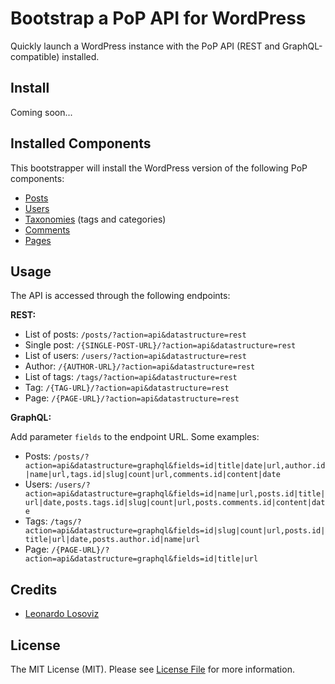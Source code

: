 # Bootstrap a PoP API for WordPress

Quickly launch a WordPress instance with the PoP API (REST and GraphQL-compatible) installed.

## Install

Coming soon...

<!--
### Manual installation

**1. Download WordPress and all PoP components via Composer**

```bash
$ composer create-project leoloso/pop-api-wp yoursitename
```

The script above sets the application options for the `DEV` environment. To set them for `PROD`, prepend the command with `ENV=PROD`:

```bash
$ ENV=PROD composer create-project leoloso/pop-api-wp yoursitename
```

**2. Install the WordPress instance**

- [Install the WordPress database](https://wordpress.org/support/article/how-to-install-wordpress/#step-2-create-the-database-and-a-user)
- [Configure `wp-config.php`](https://wordpress.org/support/article/how-to-install-wordpress/#step-3-set-up-wp-config-php)
- [Run the install script](https://wordpress.org/support/article/how-to-install-wordpress/#step-5-run-the-install-script)

**3. Modify the Site Address (URL)**

Log in to the WordPress admin panel and go to Settings => General (`wp-admin/options-general.php`). There, remove the `/wp` bit from the Site Address (URL) input and save.

**4. Set-up application options**

Upon installation, the Composer script will create file `config/.env` including default values for application options (passed as environment variables). You can further edit this file, or even create more specific ones (following [Symfony's Dotenv component](https://symfony.com/doc/current/components/dotenv.html)'s file hierarchy).
-->
## Installed Components

This bootstrapper will install the WordPress version of the following PoP components:

- [Posts](https://github.com/getpop/posts)
- [Users](https://github.com/getpop/users)
- [Taxonomies](https://github.com/getpop/taxonomies) (tags and categories)
- [Comments](https://github.com/getpop/comments)
- [Pages](https://github.com/getpop/pages)

## Usage

The API is accessed through the following endpoints:

**REST:**

- List of posts: `/posts/?action=api&datastructure=rest`
- Single post: `/{SINGLE-POST-URL}/?action=api&datastructure=rest`
- List of users: `/users/?action=api&datastructure=rest`
- Author: `/{AUTHOR-URL}/?action=api&datastructure=rest`
- List of tags: `/tags/?action=api&datastructure=rest`
- Tag: `/{TAG-URL}/?action=api&datastructure=rest`
- Page: `/{PAGE-URL}/?action=api&datastructure=rest`

**GraphQL:**

Add parameter `fields` to the endpoint URL. Some examples:

- Posts: `/posts/?action=api&datastructure=graphql&fields=id|title|date|url,author.id|name|url,tags.id|slug|count|url,comments.id|content|date`
- Users: `/users/?action=api&datastructure=graphql&fields=id|name|url,posts.id|title|url|date,posts.tags.id|slug|count|url,posts.comments.id|content|date`
- Tags: `/tags/?action=api&datastructure=graphql&fields=id|slug|count|url,posts.id|title|url|date,posts.author.id|name|url`
- Page: `/{PAGE-URL}/?action=api&datastructure=graphql&fields=id|title|url`

## Credits

- [Leonardo Losoviz][link-author]

## License

The MIT License (MIT). Please see [License File](LICENSE.md) for more information.

[link-author]: https://github.com/leoloso
